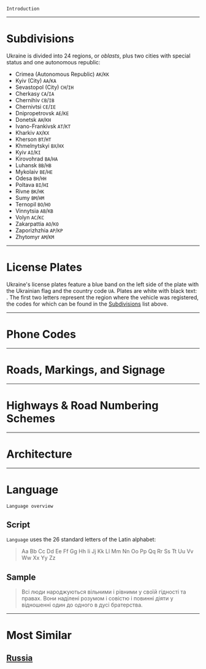 `Introduction`

---

# Subdivisions

Ukraine is divided into 24 regions, or _oblasts_, plus two cities with special status and one autonomous republic:

- Crimea (Autonomous Republic) `AK`/`KK`
- Kyiv (City) `AA`/`KA`
- Sevastopol (City) `CH`/`IH`
- Cherkasy `CA`/`IA`
- Chernihiv `CB`/`IB`
- Chernivtsi `CE`/`IE`
- Dnipropetrovsk `AE`/`KE`
- Donetsk `AH`/`KH`
- Ivano-Frankivsk `AT`/`KT`
- Kharkiv `AX`/`KX`
- Kherson `BT`/`HT`
- Khmelnytskyi `BX`/`HX`
- Kyiv `AI`/`KI`
- Kirovohrad `BA`/`HA`
- Luhansk `BB`/`HB`
- Mykolaiv `BE`/`HE`
- Odesa `BH`/`HH`
- Poltava `BI`/`HI`
- Rivne `BK`/`HK`
- Sumy `BM`/`HM`
- Ternopil `BO`/`HO`
- Vinnytsia `AB`/`KB`
- Volyn `AC`/`KC`
- Zakarpattia `AO`/`KO`
- Zaporizhzhia `AP`/`KP`
- Zhytomyr `AM`/`KM`

<CountryMap code="UKR" scale="2000" />

---

# License Plates

Ukraine's license plates feature a blue band on the left side of the plate with the Ukrainian flag and the country code `UA`. Plates are white with black text: <LicensePlate style="eu" code="UA" format="AB 1234 CD"/>. The first two letters represent the region where the vehicle was registered, the codes for which can be found in the [Subdivisions](#subdivisions) list above.

---

# Phone Codes

---

# Roads, Markings, and Signage

---

# Highways & Road Numbering Schemes

---

# Architecture

---

# Language

`Language overview`

## Script

`Language` uses the 26 standard letters of the Latin alphabet:

> Aa Bb Cc Dd Ee Ff Gg Hh Ii Jj Kk Ll Mm Nn Oo Pp Qq Rr Ss Tt Uu Vv Ww Xx Yy Zz

## Sample

> Всі люди народжуються вільними і рівними у своїй гідності та правах. Вони наділені розумом і совістю і повинні діяти у відношенні один до одного в дусі братерства.

---

# Most Similar

## [Russia](/countries/RUS)
